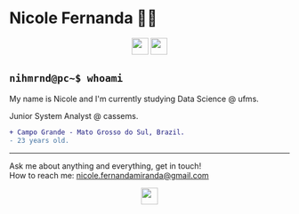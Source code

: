 # Nicole Fernanda 👩‍💻

<p align="center">
  <img src="https://cdn.iconscout.com/icon/free/png-512/free-python-2-226051.png?f=avif&w=256" width="30" height="30">
  <img src="https://cdn.iconscout.com/icon/free/png-512/free-javascript-2752148-2284965.png?f=avif&w=256" width="30" height="30">
  
</p>

## `nihmrnd@pc~$ whoami`

My name is Nicole and I'm currently studying Data Science @ ufms. 

Junior System Analyst  @ cassems. 

```diff
+ Campo Grande - Mato Grosso do Sul, Brazil.
- 23 years old.
```

---

Ask me about anything and everything, get in touch!
<br>
How to reach me: nicole.fernandamiranda@gmail.com


<p align="center">
  <img src="https://i.pinimg.com/originals/80/7b/5c/807b5c4b02e765bb4930b7c66662ef4b.gif" width="30" height="30">
</p>
